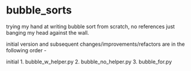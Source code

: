 # bubble_sorts
trying my hand at writing bubble sort from scratch, no references just banging my head against the wall. 

initial version and subsequent changes/improvements/refactors are in the following order -

initial 1. bubble_w_helper.py
        2. bubble_no_helper.py
        3. bubble_for.py
